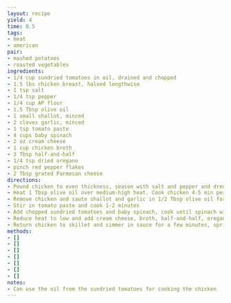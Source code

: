 ```yaml
---
layout: recipe
yield: 4
time: 0.5
tags:
- meat
- american
pair:
- mashed potatoes
- roasted vegetables
ingredients:
- 1/4 cup sundried tomatoes in oil, drained and chopped
- 1.5 lbs chicken breast, halved lengthwise
- 1 tsp salt
- 1/4 tsp pepper
- 1/4 cup AP flour
- 1.5 Tbsp olive oil
- 1 small shallot, minced
- 2 cloves garlic, minced
- 1 tsp tomato paste
- 4 cups baby spinach
- 2 oz cream cheese
- 1 cup chicken broth
- 3 Tbsp half-and-half
- 1/4 tsp dried oregano
- pinch red pepper flakes
- 2 Tbsp grated Parmesan cheese
directions:
- Pound chicken to even thickness, season with salt and pepper and dredge in flour
- Heat 1 Tbsp olive oil over medium-high heat. Cook chicken 4-5 min per side until chicken is cooked through
- Remove chicken and saute shallot and garlic in 1/2 Tbsp olive oil for 1-2 minutes
- Stir in tomato paste and cook 1-2 minutes
- Add chopped sundried tomatoes and baby spinach, cook until spinach wilts
- Reduce heat to low and add cream cheese, broth, half-and-half, oregano, and red pepper flakes. Stir to combine
- Return chicken to skillet and simmer in sauce for a few minutes, sprinkle with Parmesan
methods:
- []
- []
- []
- []
- []
- []
- []
notes:
- Can use the oil from the sundried tomatoes for cooking the chicken
---
```

